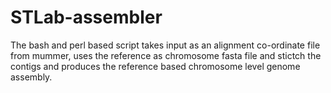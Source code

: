 # STLab-assembler
The bash and perl based script takes input as an alignment co-ordinate file from mummer, uses the reference as chromosome fasta file and stictch the contigs and produces the reference based chromosome level genome assembly. 

